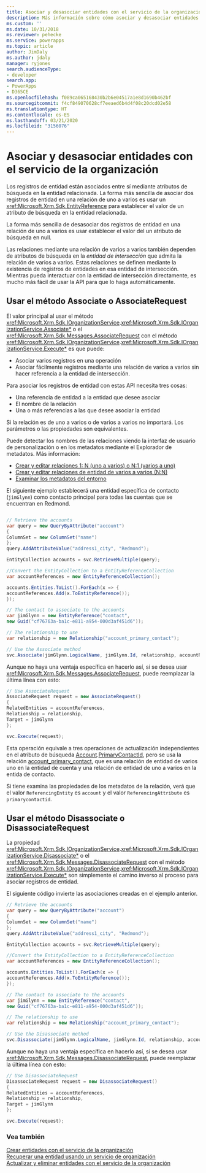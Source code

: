 ```yaml
---
title: Asociar y desasociar entidades con el servicio de la organización (Common Data Service) | Microsoft Docs
description: Más información sobre cómo asociar y desasociar entidades con el servicio de la organización
ms.custom: ''
ms.date: 10/31/2018
ms.reviewer: pehecke
ms.service: powerapps
ms.topic: article
author: JimDaly
ms.author: jdaly
manager: ryjones
search.audienceType:
- developer
search.app:
- PowerApps
- D365CE
ms.openlocfilehash: f089ca065168430b2b6e04517a1e8d1690b462bf
ms.sourcegitcommit: f4cf849070628cf7eeaed6b4d4f08c20dcd02e58
ms.translationtype: HT
ms.contentlocale: es-ES
ms.lasthandoff: 03/21/2020
ms.locfileid: "3156076"
---
```

# <a name="associate-and-disassociate-entities-using-the-organization-service"></a>Asociar y desasociar entidades con el servicio de la organización

Los registros de entidad están asociados entre sí mediante atributos de búsqueda en la entidad relacionada. La forma más sencilla de asociar dos registros de entidad en una relación de uno a varios es usar un <xref:Microsoft.Xrm.Sdk.EntityReference> para establecer el valor de un atributo de búsqueda en la entidad relacionada.

La forma más sencilla de desasociar dos registros de entidad en una relación de uno a varios es usar establecer el valor del un atributo de búsqueda en null.

Las relaciones mediante una relación de varios a varios también dependen de atributos de búsqueda en la *entidad de intersección* que admita la relación de varios a varios. Estas relaciones se definen mediante la existencia de registros de entidades en esa entidad de intersección. Mientras pueda interactuar con la entidad de intersección directamente, es mucho más fácil de usar la API para que lo haga automáticamente.

## <a name="use-the-associate-method-or-associaterequest"></a>Usar el método Associate o AssociateRequest

El valor principal al usar el método <xref:Microsoft.Xrm.Sdk.IOrganizationService>.<xref:Microsoft.Xrm.Sdk.IOrganizationService.Associate*> o el <xref:Microsoft.Xrm.Sdk.Messages.AssociateRequest> con el método <xref:Microsoft.Xrm.Sdk.IOrganizationService>.<xref:Microsoft.Xrm.Sdk.IOrganizationService.Execute*> es que puede:

- Asociar varios registros en una operación
- Asociar fácilmente registros mediante una relación de varios a varios sin hacer referencia a la entidad de intersección.

Para asociar los registros de entidad con estas API necesita tres cosas:

- Una referencia de entidad a la entidad que desee asociar
- El nombre de la relación
- Una o más referencias a las que desee asociar la entidad

Si la relación es de uno a varios o de varios a varios no importará. Los parámetros o las propiedades son equivalentes.

Puede detectar los nombres de las relaciones viendo la interfaz de usuario de personalización o en los metadatos mediante el Explorador de metadatos. Más información: 

- [Crear y editar relaciones 1: N (uno a varios) o N:1 (varios a uno)](../../../maker/common-data-service/create-edit-1n-relationships.md)
- [Crear y editar relaciones de entidad de varios a varios (N:N)](../../../maker/common-data-service/create-edit-nn-relationships.md)
- [Examinar los metadatos del entorno](../browse-your-metadata.md)

El siguiente ejemplo establecerá una entidad específica de contacto (`jimGlynn`) como contacto principal para todas las cuentas que se encuentran en Redmond.


```csharp

// Retrieve the accounts
var query = new QueryByAttribute("account")
{
ColumnSet = new ColumnSet("name")
};
query.AddAttributeValue("address1_city", "Redmond");

EntityCollection accounts = svc.RetrieveMultiple(query);

//Convert the EntityCollection to a EntityReferenceCollection
var accountReferences = new EntityReferenceCollection();

accounts.Entities.ToList().ForEach(x => {
accountReferences.Add(x.ToEntityReference());
});

// The contact to associate to the accounts
var jimGlynn = new EntityReference("contact", 
new Guid("cf76763a-ba1c-e811-a954-000d3af451d6"));

// The relationship to use
var relationship = new Relationship("account_primary_contact");

// Use the Associate method
svc.Associate(jimGlynn.LogicalName, jimGlynn.Id, relationship, accountReferences);
```
Aunque no haya una ventaja específica en hacerlo así, si se desea usar <xref:Microsoft.Xrm.Sdk.Messages.AssociateRequest>, puede reemplazar la última línea con esto:


```csharp
// Use AssociateRequest
AssociateRequest request = new AssociateRequest()
{
RelatedEntities = accountReferences,
Relationship = relationship,
Target = jimGlynn
};

svc.Execute(request);
```

Esta operación equivale a tres operaciones de actualización independientes en el atributo de búsqueda [Account](../reference/entities/account.md).[PrimaryContactId](../reference/entities/account.md#BKMK_PrimaryContactId), pero se usa la relación [account_primary_contact](../reference/entities/contact.md#BKMK_account_primary_contact), que es una relación de entidad de varios uno en la entidad de cuenta y una relación de entidad de uno a varios en la entida de contacto.

Si tiene examina las propiedades de los metadatos de la relación, verá que el valor `ReferencingEntity` es `account` y el valor `ReferencingAttribute` es `primarycontactid`.


## <a name="use-the-disassociate-method-or-disassociaterequest"></a>Usar el método Disassociate o DisassociateRequest

La propiedad <xref:Microsoft.Xrm.Sdk.IOrganizationService>.<xref:Microsoft.Xrm.Sdk.IOrganizationService.Disassociate*> o el <xref:Microsoft.Xrm.Sdk.Messages.DisassociateRequest> con el método <xref:Microsoft.Xrm.Sdk.IOrganizationService>.<xref:Microsoft.Xrm.Sdk.IOrganizationService.Execute*> son simplemente el camino inverso al proceso para asociar registros de entidad.

El siguiente código invierte las asociaciones creadas en el ejemplo anterior.


```csharp
// Retrieve the accounts
var query = new QueryByAttribute("account")
{
ColumnSet = new ColumnSet("name")
};
query.AddAttributeValue("address1_city", "Redmond");

EntityCollection accounts = svc.RetrieveMultiple(query);

//Convert the EntityCollection to a EntityReferenceCollection
var accountReferences = new EntityReferenceCollection();

accounts.Entities.ToList().ForEach(x => {
accountReferences.Add(x.ToEntityReference());
});

// The contact to associate to the accounts
var jimGlynn = new EntityReference("contact", 
new Guid("cf76763a-ba1c-e811-a954-000d3af451d6"));

// The relationship to use
var relationship = new Relationship("account_primary_contact");

// Use the Disassociate method
svc.Disassociate(jimGlynn.LogicalName, jimGlynn.Id, relationship, accountReferences);
```
Aunque no haya una ventaja específica en hacerlo así, si se desea usar <xref:Microsoft.Xrm.Sdk.Messages.DisassociateRequest>, puede reemplazar la última línea con esto:

```csharp
// Use DisassociateRequest
DisassociateRequest request = new DisassociateRequest()
{
RelatedEntities = accountReferences,
Relationship = relationship,
Target = jimGlynn
};

svc.Execute(request);
```

### <a name="see-also"></a>Vea también

[Crear entidades con el servicio de la organización](entity-operations-create.md)<br />
[Recuperar una entidad usando un servicio de organización](entity-operations-retrieve.md)<br />
[Actualizar y eliminar entidades con el servicio de la organización](entity-operations-update-delete.md)<br />
